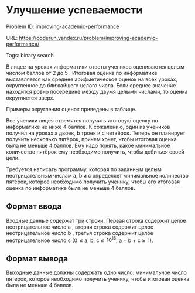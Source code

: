 # Улучшение успеваемости

Problem ID: improving-academic-performance

URL: https://coderun.yandex.ru/problem/improving-academic-performance/

Tags: binary search

В лицее на уроках информатики ответы учеников оцениваются целым числом баллов от 2 до 5 . Итоговая оценка по информатике выставляется как среднее арифметическое оценок на всех уроках, округленное до ближайшего целого числа. Если среднее значение находится ровно посередине между двумя целыми числами, то оценка округляется вверх.

Примеры округления оценок приведены в таблице.



Все ученики лицея стремятся получить итоговую оценку по информатике не ниже 4 баллов. К сожалению, один из учеников получил на уроках a двоек, b троек и c четвёрок. Теперь он планирует получить несколько пятёрок, причем хочет, чтобы итоговая оценка была не меньше 4 баллов. Ему надо понять, какое минимальное количество пятёрок ему необходимо получить, чтобы добиться своей цели.

Требуется написать программу, которая по заданным целым неотрицательным числам a, b и c определяет минимальное количество пятёрок, которое необходимо получить ученику, чтобы его итоговая оценка по информатике была не меньше 4 баллов.


## Формат ввода

Входные данные содержат три строки. Первая строка содержит целое неотрицательное число a , вторая строка содержит целое неотрицательное число b , третья строка содержит целое неотрицательное число c (0  $\le$ a, b, c $\le$  $10^{15}$, a + b + c $\ge$  1).


## Формат вывода

Выходные данные должны содержать одно число: минимальное число пятерок, которое необходимо получить ученику, чтобы итоговая оценка была не меньше 4 баллов.


